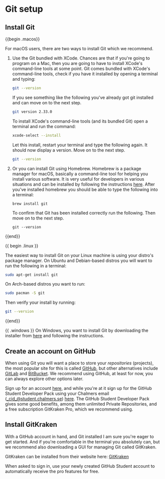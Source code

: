 # Git setup

## Install Git

{{begin .macos}}

For macOS users, there are two ways to install Git which we recommend.

1. Use the Git bundled with XCode. Chances are that if you're going to program
   on a Mac, then you are going to have to install XCode's command-line tools at
   some point. Git comes bundled with XCode's command-line tools, check if you
   have it installed by opening a terminal and typing:

   ```bash
   git --version
   ```

   If you see something like the following you've already got git installed and
   can move on to the next step.

   ```bash
   git version 2.33.0
   ```

   To install XCode's command-line tools (and its bundled Git) open a terminal
   and run the command:

   ```bash
   xcode-select --install
   ```

   Let this install, restart your terminal and type the following again. It
   should now display a version. Move on to the next step.

   ```bash
   git --version
   ```

2. Or you can install Git using Homebrew. Homebrew is a package manager for
   macOS, basically a command-line tool for helping you install various
   software. It is very useful for developers in various situations and can be
   installed by following the instructions [here](https://brew.sh/). After
   you've installed homebrew you should be able to type the following into a
   terminal:
   ```shell
   brew install git
   ```
   To confirm that Git has been installed correctly run the following. Then move
   on to the next step.
   ```shell
   git --version
   ```

{{end}}

{{ begin .linux }}

The easiest way to install Git on your Linux machine is using your distro's
package manager. On Ubuntu and Debian-based distros you will want to run the
following in a terminal:

```bash
sudo apt-get install git
```

On Arch-based distros you want to run:

```bash
sudo pacman -S git
```

Then verify your install by running:

```bash
git --version
```

{{end}}

{{ .windows }}
On Windows, you want to install Git by downloading the installer
from [here](https://gitforwindows.org/) and following the instructions.

## Create an account on GitHub

When using Git you will want a place to store your _repositories_ (projects),
the most popular site for this is called [GitHub](https://github.com), but other
alternatives include [GitLab](https://about.gitlab.com/) and
[BitBucket](https://bitbucket.org/product/). We recommend using GitHub, at least
for now, you can always explore other options later.

Sign up for an account [here](https://github.com), and while you're at it sign
up for the GitHub Student Developer Pack using your Chalmers email
(_cid_@student.chalmers.se) [here](https://education.github.com/pack). The
GitHub Student Developer Pack gives some good benefits, among them unlimited
Private Repositories, and a free subscription GitKraken Pro, which we recommend
using.

## Install GitKraken

With a GitHub account in hand, and Git installed I am sure you're eager to get
started. And if you're comfortable in the terminal you absolutely can, but we
recommend also downloading a GUI for managing Git called GitKraken.

GitKraken can be installed from their website here:
[GitKraken](https://www.gitkraken.com/)

When asked to sign in, use your newly created GitHub Student account to
automatically receive the pro features for free.
